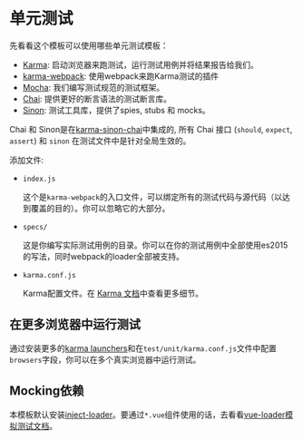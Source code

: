 # 单元测试

先看看这个模板可以使用哪些单元测试模板：

- [Karma](https://karma-runner.github.io/): 启动浏览器来跑测试，运行测试用例并将结果报告给我们。
- [karma-webpack](https://github.com/webpack/karma-webpack): 使用webpack来跑Karma测试的插件
- [Mocha](https://mochajs.org/): 我们编写测试规范的测试框架。
- [Chai](http://chaijs.com/): 提供更好的断言语法的测试断言库。
- [Sinon](http://sinonjs.org/): 测试工具库，提供了spies, stubs 和 mocks。

Chai 和 Sinon是在[karma-sinon-chai](https://github.com/kmees/karma-sinon-chai)中集成的, 所有 Chai 接口 (`should`, `expect`, `assert`) 和 `sinon` 在测试文件中是针对全局生效的。

添加文件:

- `index.js`

  这个是`karma-webpack`的入口文件，可以绑定所有的测试代码与源代码（以达到覆盖的目的）。你可以忽略它的大部分。

- `specs/`

  这是你编写实际测试用例的目录。你可以在你的测试用例中全部使用es2015的写法，同时webpack的loader全部被支持。

- `karma.conf.js`

  Karma配置文件。在 [Karma 文档](https://karma-runner.github.io/)中查看更多细节。

## 在更多浏览器中运行测试

通过安装更多的[karma launchers](https://karma-runner.github.io/1.0/config/browsers.html)和在`test/unit/karma.conf.js`文件中配置`browsers`字段，你可以在多个真实浏览器中运行测试。

## Mocking依赖

本模板默认安装[inject-loader](https://github.com/plasticine/inject-loader)。要通过`*.vue`组件使用的话，去看看[vue-loader模拟测试文档](http://vue-loader.vuejs.org/en/workflow/testing-with-mocks.html)。
